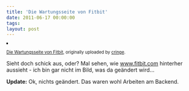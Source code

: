 ```yaml
---
title: 'Die Wartungsseite von Fitbit'
date: 2011-06-17 00:00:00 
tags: 
layout: post
---
```

<div><a title="photo sharing" href="http://www.flickr.com/photos/cringe/5841823304/"><img style="border: solid 2px #000000;" src="http://farm4.static.flickr.com/3539/5841823304_533f0d7e76.jpg" alt="" /></a>

<span style="font-size: 0.8em; margin-top: 0px;"><a href="http://www.flickr.com/photos/cringe/5841823304/">Die Wartungsseite von Fitbit</a>, originally uploaded by <a href="http://www.flickr.com/photos/cringe/">cringe</a>.</span>
</div>

Sieht doch schick aus, oder? Mal sehen, wie <a href="http://www.fitbit.com">www.fitbit.com</a> hinterher aussieht - ich bin gar nicht im Bild, was da geändert wird...

<strong>Update:</strong> Ok, nichts geändert. Das waren wohl Arbeiten am Backend.
